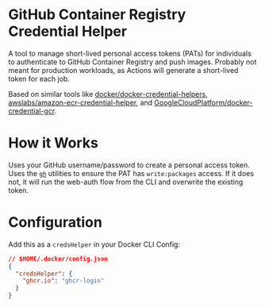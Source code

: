 # GitHub Container Registry Credential Helper

A tool to manage short-lived personal access tokens (PATs) for individuals
to authenticate to GitHub Container Registry and push images. Probably
not meant for production workloads, as Actions will generate a short-lived
token for each job.

Based on similar tools like
[docker/docker-credential-helpers](https://github.com/docker/docker-credential-helpers),
[awslabs/amazon-ecr-credential-helper](https://github.com/awslabs/amazon-ecr-credential-helper), and
[GoogleCloudPlatform/docker-credential-gcr](https://github.com/GoogleCloudPlatform/docker-credential-gcr).

# How it Works

Uses your GitHub username/password to create a personal access token. Uses the [`gh`](https://github.com/cli/cli)
utilities to ensure the PAT has `write:packages` access. If it does not, it will
run the web-auth flow from the CLI and overwrite the existing token.

# Configuration

Add this as a `credsHelper` in your Docker CLI Config:

```json
// $HOME/.docker/config.json
{
  "credsHelper": {
    "ghcr.io": "ghcr-login"
  }
}
```
